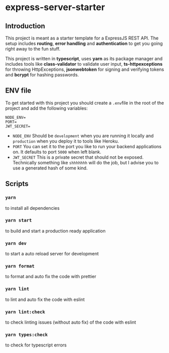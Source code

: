 # express-server-starter

## Introduction

This project is meant as a starter template for a ExpressJS REST API. The setup includes **routing**, **error handling** and **authentication** to get you going right away to the fun stuff.

This project is written in **typescript**, uses **yarn** as its package manager and includes tools like **class-validator** to validate user input, **ts-httpexceptions** for throwing HttpExceptions,
**jsonwebtoken** for signing and verifying tokens and **bcrypt** for hashing passwords.

## ENV file

To get started with this project you should create a `.env`file in the root of the project and add the following variables:

```
NODE_ENV=
PORT=
JWT_SECRET=
```

- `NODE_ENV` Should be `development` when you are running it locally and `production` when you deploy it to tools like Heroku.
- `PORT` You can set it to the port you like to run your backend applications on. It defaults to port `5000` when left blank.
- `JWT_SECRET` This is a private secret that should not be exposed. Technically something like `shhhhhhh` will do the job, but I advise you to use a generated hash of some kind.

## Scripts

### `yarn`

to install all dependencies

### `yarn start`

to build and start a production ready application

### `yarn dev`

to start a auto reload server for development

### `yarn format`

to format and auto fix the code with prettier

### `yarn lint`

to lint and auto fix the code with eslint

### `yarn lint:check`

to check linting issues (without auto fix) of the code with eslint

### `yarn types:check`

to check for typescript errors
